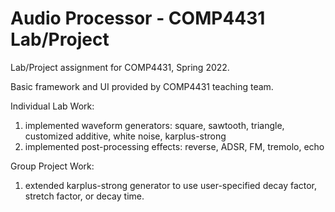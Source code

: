 # Audio Processor - COMP4431 Lab/Project

Lab/Project assignment for COMP4431, Spring 2022.

Basic framework and UI provided by COMP4431 teaching team.

Individual Lab Work:
1. implemented waveform generators: square, sawtooth, triangle, customized additive, white noise, karplus-strong
2. implemented post-processing effects: reverse, ADSR, FM, tremolo, echo

Group Project Work:
1. extended karplus-strong generator to use user-specified decay factor, stretch factor, or decay time.
